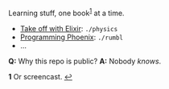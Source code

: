 Learning stuff, one book<sup id="a1">[1](#f1)</sup> at a time.

- [Take off with Elixir](https://bigmachine.io/products/take-off-with-elixir/): `./physics`
- [Programming Phoenix](https://pragprog.com/book/phoenix/programming-phoenix): `./rumbl`
- ...

**Q:** Why this repo is public? **A:** Nobody _knows_.

<b id="f1">1</b> Or screencast. [↩](#a1)

